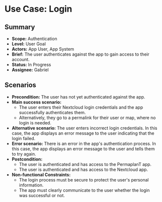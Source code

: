 # Use Case: Login

## Summary

- **Scope:** Authentication
- **Level:** User Goal
- **Actors:** App User, App System
- **Brief:** The user authenticates against the app to gain access to their account.
- **Status:** In Progress
- **Assignee:** Gabriel

## Scenarios

- **Precondition:** The user has not yet authenticated against the app.
- **Main success scenario:**
  - The user enters their Nextcloud login credentials and the app successfully authenticates them.
  - Alternatively, they go to a permalink for their user or map, where no login is needed.
- **Alternative scenario:**
  The user enters incorrect login credentials.
  In this case, the app displays an error message to the user indicating that the login failed.
- **Error scenario:**
  There is an error in the app's authentication process.
  In this case, the app displays an error message to the user and tells them to try again.
- **Postcondition:** 
  - The user is authenticated and has access to the PermaplanT app.
  - The user is authenticated and has access to the Nextcloud app.
- **Non-functional Constraints:**
  - The login process must be secure to protect the user's personal information.
  - The app must clearly communicate to the user whether the login was successful or not.
